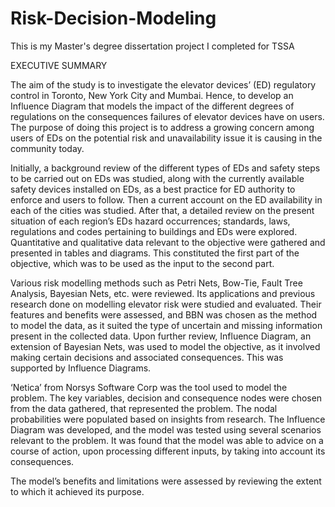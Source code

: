 # Risk-Decision-Modeling
This is my Master's degree dissertation project I completed for TSSA

EXECUTIVE SUMMARY

The aim of the study is to investigate the elevator devices’ (ED) regulatory control in Toronto, New York City and Mumbai. Hence, to develop an Influence Diagram that models the 
impact of the different degrees of regulations on the consequences failures of elevator devices have on users. The purpose of doing this project is to address a growing concern 
among users of EDs on the potential risk and unavailability issue it is causing in the community today.

Initially, a background review of the different types of EDs and safety steps to be carried out on EDs was studied, along with the currently available safety devices installed on 
EDs, as a best practice for ED authority to enforce and users to follow. Then a current account on the ED availability in each of the cities was studied. After that, a detailed 
review on the present situation of each region’s EDs hazard occurrences; standards, laws, regulations and codes pertaining to buildings and EDs were explored. Quantitative and
qualitative data relevant to the objective were gathered and presented in tables and diagrams. This constituted the first part of the objective, which was to be used as the input
to the second part.

Various risk modelling methods such as Petri Nets, Bow-Tie, Fault Tree Analysis, Bayesian Nets, etc. were reviewed. Its applications and previous research done on modelling 
elevator risk were studied and evaluated. Their features and benefits were assessed, and BBN was chosen as the method to model the data, as it suited the type of uncertain and
missing information present in the collected data. Upon further review, Influence Diagram, an extension of Bayesian Nets, was used to model the objective, as it involved making 
certain decisions and associated consequences. This was supported by Influence Diagrams.

‘Netica’ from Norsys Software Corp was the tool used to model the problem. The key variables, decision and consequence nodes were chosen from the data gathered, that represented
the problem. The nodal probabilities were populated based on insights from research. The Influence Diagram was developed, and the model was tested using several scenarios relevant
to the problem. It was found that the model was able to advice on a course of action, upon processing different inputs, by taking into account its consequences.

The model’s benefits and limitations were assessed by reviewing the extent to which it achieved its purpose.
